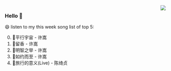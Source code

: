 <img align="right"  src="https://github-readme-stats.vercel.app/api/top-langs/?username=kvnZero" />

### Hello 👋

😄 listen to my this week song list of top 5:

0. 🌈平行宇宙 - 许嵩
1. 🌈留香 - 许嵩
2. 🌈明智之举 - 许嵩
3. 🌈如约而至 - 许嵩
4. 🌈旅行的意义(Live) - 陈绮贞

